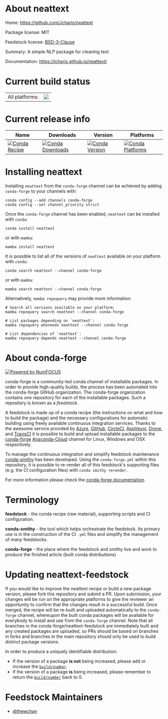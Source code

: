 About neattext
==============

Home: https://github.com/Jcharis/neattext

Package license: MIT

Feedstock license: [BSD-3-Clause](https://github.com/conda-forge/neattext-feedstock/blob/main/LICENSE.txt)

Summary: A simple NLP package for cleaning text

Documentation: https://jcharis.github.io/neattext/

Current build status
====================


<table><tr><td>All platforms:</td>
    <td>
      <a href="https://dev.azure.com/conda-forge/feedstock-builds/_build/latest?definitionId=16921&branchName=main">
        <img src="https://dev.azure.com/conda-forge/feedstock-builds/_apis/build/status/neattext-feedstock?branchName=main">
      </a>
    </td>
  </tr>
</table>

Current release info
====================

| Name | Downloads | Version | Platforms |
| --- | --- | --- | --- |
| [![Conda Recipe](https://img.shields.io/badge/recipe-neattext-green.svg)](https://anaconda.org/conda-forge/neattext) | [![Conda Downloads](https://img.shields.io/conda/dn/conda-forge/neattext.svg)](https://anaconda.org/conda-forge/neattext) | [![Conda Version](https://img.shields.io/conda/vn/conda-forge/neattext.svg)](https://anaconda.org/conda-forge/neattext) | [![Conda Platforms](https://img.shields.io/conda/pn/conda-forge/neattext.svg)](https://anaconda.org/conda-forge/neattext) |

Installing neattext
===================

Installing `neattext` from the `conda-forge` channel can be achieved by adding `conda-forge` to your channels with:

```
conda config --add channels conda-forge
conda config --set channel_priority strict
```

Once the `conda-forge` channel has been enabled, `neattext` can be installed with `conda`:

```
conda install neattext
```

or with `mamba`:

```
mamba install neattext
```

It is possible to list all of the versions of `neattext` available on your platform with `conda`:

```
conda search neattext --channel conda-forge
```

or with `mamba`:

```
mamba search neattext --channel conda-forge
```

Alternatively, `mamba repoquery` may provide more information:

```
# Search all versions available on your platform:
mamba repoquery search neattext --channel conda-forge

# List packages depending on `neattext`:
mamba repoquery whoneeds neattext --channel conda-forge

# List dependencies of `neattext`:
mamba repoquery depends neattext --channel conda-forge
```


About conda-forge
=================

[![Powered by
NumFOCUS](https://img.shields.io/badge/powered%20by-NumFOCUS-orange.svg?style=flat&colorA=E1523D&colorB=007D8A)](https://numfocus.org)

conda-forge is a community-led conda channel of installable packages.
In order to provide high-quality builds, the process has been automated into the
conda-forge GitHub organization. The conda-forge organization contains one repository
for each of the installable packages. Such a repository is known as a *feedstock*.

A feedstock is made up of a conda recipe (the instructions on what and how to build
the package) and the necessary configurations for automatic building using freely
available continuous integration services. Thanks to the awesome service provided by
[Azure](https://azure.microsoft.com/en-us/services/devops/), [GitHub](https://github.com/),
[CircleCI](https://circleci.com/), [AppVeyor](https://www.appveyor.com/),
[Drone](https://cloud.drone.io/welcome), and [TravisCI](https://travis-ci.com/)
it is possible to build and upload installable packages to the
[conda-forge](https://anaconda.org/conda-forge) [Anaconda-Cloud](https://anaconda.org/)
channel for Linux, Windows and OSX respectively.

To manage the continuous integration and simplify feedstock maintenance
[conda-smithy](https://github.com/conda-forge/conda-smithy) has been developed.
Using the ``conda-forge.yml`` within this repository, it is possible to re-render all of
this feedstock's supporting files (e.g. the CI configuration files) with ``conda smithy rerender``.

For more information please check the [conda-forge documentation](https://conda-forge.org/docs/).

Terminology
===========

**feedstock** - the conda recipe (raw material), supporting scripts and CI configuration.

**conda-smithy** - the tool which helps orchestrate the feedstock.
                   Its primary use is in the construction of the CI ``.yml`` files
                   and simplify the management of *many* feedstocks.

**conda-forge** - the place where the feedstock and smithy live and work to
                  produce the finished article (built conda distributions)


Updating neattext-feedstock
===========================

If you would like to improve the neattext recipe or build a new
package version, please fork this repository and submit a PR. Upon submission,
your changes will be run on the appropriate platforms to give the reviewer an
opportunity to confirm that the changes result in a successful build. Once
merged, the recipe will be re-built and uploaded automatically to the
`conda-forge` channel, whereupon the built conda packages will be available for
everybody to install and use from the `conda-forge` channel.
Note that all branches in the conda-forge/neattext-feedstock are
immediately built and any created packages are uploaded, so PRs should be based
on branches in forks and branches in the main repository should only be used to
build distinct package versions.

In order to produce a uniquely identifiable distribution:
 * If the version of a package **is not** being increased, please add or increase
   the [``build/number``](https://docs.conda.io/projects/conda-build/en/latest/resources/define-metadata.html#build-number-and-string).
 * If the version of a package **is** being increased, please remember to return
   the [``build/number``](https://docs.conda.io/projects/conda-build/en/latest/resources/define-metadata.html#build-number-and-string)
   back to 0.

Feedstock Maintainers
=====================

* [@thewchan](https://github.com/thewchan/)

